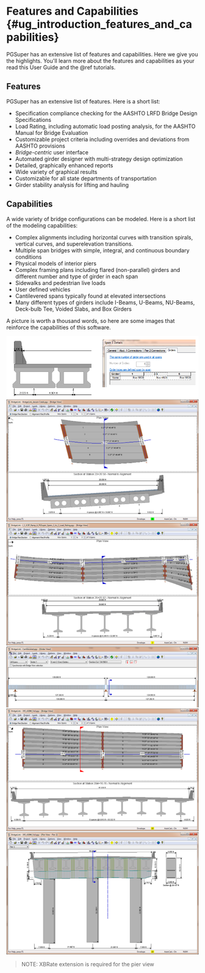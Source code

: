 Features and Capabilities {#ug_introduction_features_and_capabilities}
==============================================
PGSuper has an extensive list of features and capabilities. Here we give you the highlights. You'll learn more about the features and capabilities as your read this User Guide and the @ref tutorials.

Features
---------
PGSuper has an extensive list of features. Here is a short list:
* Specification compliance checking for the AASHTO LRFD Bridge Design Specifications
* Load Rating, including automatic load posting analysis, for the AASHTO Manual for Bridge Evaluation
* Customizable project criteria including overrides and deviations from AASHTO provisions
* *Bridge-centric* user interface
* Automated girder designer with multi-strategy design optimization
* Detailed, graphically enhanced reports
* Wide variety of graphical results
* Customizable for all state departments of transportation
* Girder stability analysis for lifting and hauling

Capabilities
-------------------
A wide variety of bridge configurations can be modeled. Here is a short list of the modeling capabilities:

* Complex alignments including horizontal curves with transition spirals, vertical curves, and superelevation transitions.
* Multiple span bridges with simple, integral, and continuous boundary conditions
* Physical models of interior piers
* Complex framing plans including flared (non-parallel) girders and different number and type of girder in each span
* Sidewalks and pedestrian live loads
* User defined vehicles
* Cantilevered spans typically found at elevated intersections
* Many different types of girders include I-Beams, U-Beams, NU-Beams, Deck-bulb Tee, Voided Slabs, and Box Girders

A picture is worth a thousand words, so here are some images that reinforce the capabilities of this software.

![Different girders in a span](DifferentGirdersInASpan.png)
<br>
![Voided Slabs with Cast in Place Deck on a Curved Alignment](VoidedSlabWithCastDeck.png)
<br>
![Complex Geometry](ComplexGeometry.png)
<br>
![Cantilevered Girder](CantileveredGirder.png)
<br>
![Flared Girders](FlaredGirders.png)
<br>
![Physical Pier Model](PierModel.png)
> NOTE: XBRate extension is required for the pier view

